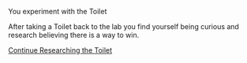 You experiment with the Toilet


After taking a Toilet back to the lab you find yourself being curious and research believing there is a way to win.



[Continue Researching the Toilet](weakness.md)

